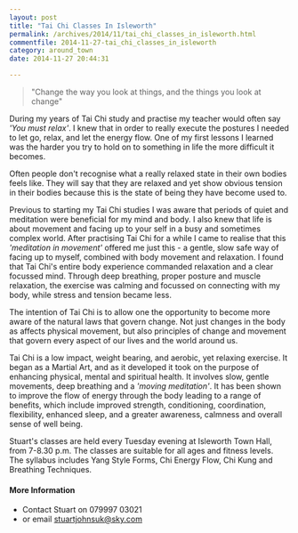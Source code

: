 ```yaml
---
layout: post
title: "Tai Chi Classes In Isleworth"
permalink: /archives/2014/11/tai_chi_classes_in_isleworth.html
commentfile: 2014-11-27-tai_chi_classes_in_isleworth
category: around_town
date: 2014-11-27 20:44:31

---
```


> "Change the way you look at things, and the things you look at change"

During my years of Tai Chi study and practise my teacher would often say <em>'You must relax'</em>. I knew that in order to really execute the postures I needed to let go, relax, and let the energy flow. One of my first lessons I learned was the harder you try to hold on to something in life the more difficult it becomes.

Often people don't recognise what a really relaxed state in their own bodies feels like. They will say that they are relaxed and yet show obvious tension in their bodies because this is the state of being they have become used to.

Previous to starting my Tai Chi studies I was aware that periods of quiet and meditation were beneficial for my mind and body. I also knew that life is about movement and facing up to your self in a busy and sometimes complex world. After practising Tai Chi for a while I came to realise that this <em>'meditation in movement'</em> offered me just this - a gentle, slow safe way of facing up to myself, combined with body movement and relaxation. I found that Tai Chi's entire body experience commanded relaxation and a clear focussed mind. Through deep breathing, proper posture and muscle relaxation, the exercise was calming and focussed on connecting with my body, while stress and tension became less.

The intention of Tai Chi is to allow one the opportunity to become more aware of the natural laws that govern change. Not just changes in the body as affects physical movement, but also principles of change and movement that govern every aspect of our lives and the world around us.

Tai Chi is a low impact, weight bearing, and aerobic, yet relaxing exercise. It began as a Martial Art, and as it developed it took on the purpose of enhancing physical, mental and spiritual health. It involves slow, gentle movements, deep breathing and a <em>'moving meditation'</em>. It has been shown to improve the flow of energy through the body leading to a range of benefits, which include improved strength, conditioning, coordination, flexibility, enhanced sleep, and a greater awareness, calmness and overall sense of well being.

Stuart's classes are held every Tuesday evening at Isleworth Town Hall, from 7-8.30 p.m. The classes are suitable for all ages and fitness levels. The syllabus includes Yang Style Forms, Chi Energy Flow, Chi Kung and Breathing Techniques.

#### More Information

-   Contact Stuart on 079997 03021
-   or email <stuartjohnsuk@sky.com>
